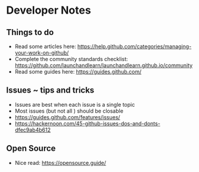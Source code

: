 # Developer Notes

## Things to do

* Read some articles here: https://help.github.com/categories/managing-your-work-on-github/
* Complete the community standards checklist: https://github.com/launchandlearn/launchandlearn.github.io/community
* Read some guides here: https://guides.github.com/


## Issues ~ tips and tricks

* Issues are best when each issue is a single topic
* Most issues (but not all ) should be closable
* https://guides.github.com/features/issues/
* https://hackernoon.com/45-github-issues-dos-and-donts-dfec9ab4b612


## Open Source

* Nice read: https://opensource.guide/
